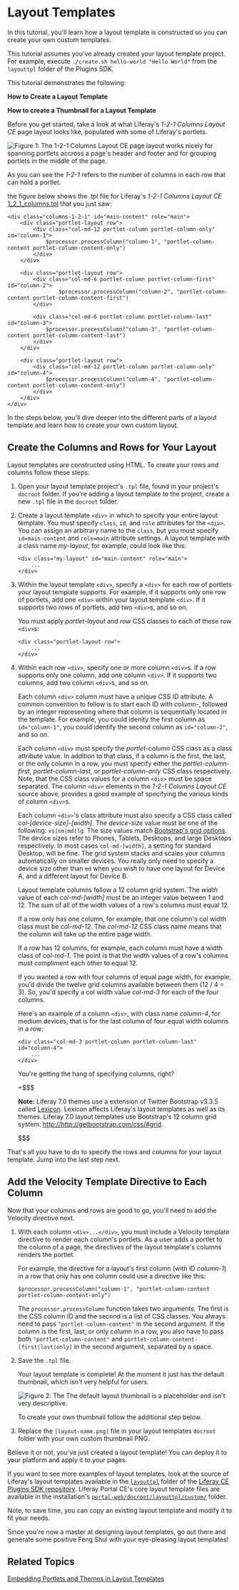 # Layout Templates [](id=layout-templates)

In this tutorial, you'll learn how a layout template is constructed so you can
create your own custom templates.

This tutorial assumes you've already created your layout template project. For 
example, execute `./create.sh hello-world "Hello World"` from the `layouttpl` 
folder of the Plugins SDK.

This tutorial demonstrates the following:

**How to Create a Layout Template**

**How to create a Thumbnail for a Layout Template**

Before you get started, take a look at what Liferay's *1-2-1 Columns Layout CE* 
page layout looks like, populated with some of Liferay's portlets. 

![Figure 1: The *1-2-1 Columns Layout CE* page layout works nicely for spanning portlets accross a page's header and footer and for grouping portlets in the middle of the page.](../../images/layout-template-1-2-1-columns.png)

As you can see the *1-2-1* refers to the number of columns in each row that can
hold a portlet.

the figure below shows the .tpl file for Liferay's *1-2-1 Columns Layout CE* 
[1_2_1_columns.tpl](https://github.com/liferay/liferay-portal/blob/7.0.x/portal-web/docroot/layouttpl/custom/1_2_1_columns.tpl) 
that you just saw:

    <div class="columns-1-2-1" id="main-content" role="main">
	    <div class="portlet-layout row">
		    <div class="col-md-12 portlet-column portlet-column-only" id="column-1">
			    $processor.processColumn("column-1", "portlet-column-content portlet-column-content-only")
		    </div>
	    </div>

	    <div class="portlet-layout row">
		    <div class="col-md-6 portlet-column portlet-column-first" id="column-2">
		            $processor.processColumn("column-2", "portlet-column-content portlet-column-content-first")
		    </div>

		    <div class="col-md-6 portlet-column portlet-column-last" id="column-3">
			    $processor.processColumn("column-3", "portlet-column-content portlet-column-content-last")
		    </div>
	    </div>

	    <div class="portlet-layout row">
		    <div class="col-md-12 portlet-column portlet-column-only" id="column-4">
			    $processor.processColumn("column-4", "portlet-column-content portlet-column-content-only")
		    </div>
	    </div>
    </div>

In the steps below, you'll dive deeper into the different parts of a layout
template and learn how to create your own custom layout.

## Create the Columns and Rows for Your Layout [](id=create-the-columns-and-rows-for-your-layout)

Layout templates are constructed using HTML. To create your rows and columns 
follow these steps:

1.  Open your layout template project's `.tpl` file, found in your project's
`docroot` folder. If you're adding a layout template to the project, create a
new `.tpl` file in the `docroot` folder. 

2.  Create a layout template `<div>` in which to specify your entire layout
template. You must specify `class`, `id`, and `role` attributes for the `<div>`.
You can assign an arbitrary name to the `class`, but you must specify
`id=main-content` and `role=main` attribute settings. A layout template with a
class name *my-layout*, for example, could look like this: 

        <div class="my-layout" id="main-content" role="main">
            ...
        </div>

3.  Within the layout template `<div>`, specify a `<div>` for each row of
portlets your layout template supports. For example, if it supports only one row
of portlets, add one `<div>` within your layout template `<div>`. If it supports
two rows of portlets, add two `<div>`s, and so on.

    You must apply *portlet-layout* and *row* CSS classes to each of these row 
    `<div>`s:

        <div class="portlet-layout row">
            ...
        </div>

4.  Within each row `<div>`, specify one or more column `<div>`s. If a row
supports only one column, add one column `<div>`. If it supports two columns,
add two column `<div>`s, and so on.

    Each column `<div>` column must have a unique CSS ID attribute. A common
    convention to follow is to start each ID with *column-*, followed by an
    integer representing where that column is sequentially located in the
    template. For example, you could idenity the first column  as
    `id="column-1"`, you could identify the second column  as `id="column-2"`,
    and so on. 

    Each column `<div>` must specify the *portlet-column* CSS class as a class
    attribute value. In addition to that class, if a column is the first, the
    last, or the only column in a row, you must specify either the
    *portlet-column-first*, *portlet-column-last*, or *portlet-column-only* CSS
    class respectively. Note, that the CSS class values for a column `<div>`
    must be space separated. The column `<div>` elements in the *1-2-1 Columns
    Layout CE* source above, provides a good example of specifying the various
    kinds of column `<div>`s. 

    Each column `<div>`'s class attribute must also specify a CSS class called
    *col-[device-size]-[width]*. The *device-size* value must be one of the 
    following: `xs|sm|md|lg`. The size values match [Bootstrap's grid options](http://getbootstrap.com/css/#grid-options).
    The device sizes refer to Phones, Tablets, Desktops, and large Desktops 
    respectively. In most cases `col-md-[width]`, a setting for standard Desktop, 
    will be fine. The grid system stacks and scales your columns automatically 
    on smaller devices. You really only need to specify a device size other than 
    `md` when you wish to have one layout for Device A, and a different layout 
    for Device B. 
    
    Layout template columns follow a 12 column grid system.`The *width* value of 
    each *col-md-[width]* must be an integer value between 1 and 12. The sum of 
    all of the width values of a row's columns must equal 12.

    If a row only has one column, for example, that one column's col width class 
    must be *col-md-12*. The *col-md-12* CSS class name means that the column 
    will take up the entire page width.
    
    If a row has 12 columns, for example, each column must have a width class of 
    *col-md-1*. The point is that the width values of a row's columns must 
    compliment each other to equal 12. 

    If you wanted a row with four columns of equal page width, for example,
    you'd divide the twelve grid columns available between them (12 / 4 = 3).
    So, you'd specify a col width value *col-md-3* for each of the 
    four columns.

    Here's an example of a column `<div>`, with class name *column-4*, for 
    medium devices, that is for the last column of four equal width columns in a 
    row: 

        <div class="col-md-3 portlet-column portlet-column-last" id="column-4">
            ...
        </div>

    You're getting the hang of specifying columns, right?

    +$$$
    
    **Note:** Liferay 7.0 themes use a extension of Twitter Bootstrap v3.3.5 
    called [Lexicon](https://github.com/liferay/lexicon/tree/master/src/scss/bootstrap). 
    Lexicon affects Liferay's layout templates as well as its themes. Liferay
    7.0 layout templates use Bootstrap's 12 column grid system: 
    <http://http://getbootstrap.com/css/#grid>.

    $$$

That's all you have to do to specify the rows and columns for your layout
template. Jump into the last step next.

## Add the Velocity Template Directive to Each Column [](id=add-the-velocity-template-directive-to-each-column)

Now that your columns and rows are good to go, you'll need to add the Velocity
directive next.

1.  With each column `<div>...</div>`, you must include a Velocity template 
directive to render each column's portlets. As a user adds a portlet to the 
column of a page, the directives of the layout template's columns renders the 
portlet.

    For example, the directive for a layout's first column (with ID *column-1*) 
    in a row that only has one column could use a directive like this:

        $processor.processColumn("column-1", "portlet-column-content portlet-column-content-only")

    The `processor.processColumn` function takes two arguments. The first is the 
    CSS column ID and the second is a list of CSS classes. You always need to 
    pass `"portlet-column-content"` in the second argument. If the column is the 
    first, last, or only column in a row, you also have to pass both
    `"portlet-column-content"` and `portlet-column-content-[first|last|only]` in 
    the second argument, separated by a space.

2.  Save the `.tpl` file.

    Your layout template is complete! At the moment it just has the default
    thumbnail, which isn't very helpful for users.
    
    ![Figure 2: The The default layout thumbnail is a placeholder and isn't very descriptive.](../../images/blank_columns.png)
    
    To create your own thumbnail follow the additional step below.
    
3.  Replace the `[layout-name.png]` file in your layout templates `docroot`
folder with your own custom thumbnail PNG.

Believe it or not, you've just created a layout template! You can deploy it to 
your platform and apply it to your pages. 

If you want to see more examples of layout templates, look at the
source of Liferay's layout templates available in the
[`layouttpl`](https://github.com/liferay/liferay-plugins/tree/master/layouttpl)
folder of the
[Liferay CE Plugins SDK repository](http://github.com/liferay/liferay-plugins).
Liferay Portal CE's core layout template files are available in the
installation's
[`portal-web/docroot/layouttpl/custom/`](https://github.com/liferay/liferay-portal/tree/7.0.x/portal-web/docroot/layouttpl/custom)
folder. 

Note, to save time, you can copy an existing layout template and modify it to
fit your needs. 

Since you're now a master at designing layout templates, go out there and
generate some positive Feng Shui with your eye-pleasing layout templates!

## Related Topics [](id=related-topics)

[Embedding Portlets and Themes in Layout Templates](/develop/tutorials/-/knowledge_base/7-0/embedding-portlets-in-themes-and-layout-templates)

